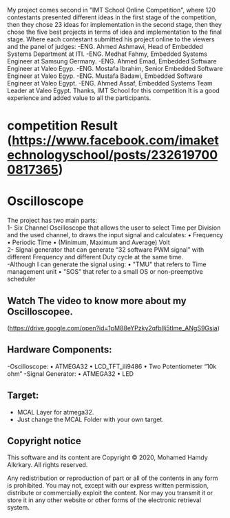 My project comes second in "IMT School Online Competition", where 120 contestants presented different ideas in the first stage of the competition, then they chose 23 ideas for implementation in the second stage, then they chose the five best projects in terms of idea and implementation to the final stage.
Where each contestant submitted his project online to the viewers and the panel of judges:
-ENG. Ahmed Ashmawi, Head of Embedded Systems Department at ITI.
-ENG. Medhat Fahmy, Embedded Systems Engineer at Samsung Germany.
-ENG. Ahmed Emad, Embedded Software Engineer at Valeo Egyp.
-ENG. Mostafa Ibrahim, Senior Embedded Software Engineer at Valeo Egyp.
-ENG. Mustafa Badawi, Embedded Software Engineer at Valeo Egypt.
-ENG. Ahmed Assaf, Embedded Systems Team Leader at Valeo Egypt.
Thanks, IMT School for this competition It is a good experience and added value to all the participants.

# competition Result (https://www.facebook.com/imaketechnologyschool/posts/2326197000817365)

# Oscilloscope 
The project has two main parts:  
1- Six Channel Oscilloscope that allows the user to select Time per Division and the used channel, to draws the input signal and calculates: 
  • Frequency 
  • Periodic Time 
  • (Minimum, Maximum and Average) Volt  
2- Signal generator that can generate “32 software PWM signal” with different Frequency and different Duty cycle at the same time.  
-Although I can generate the signal using: 
  • "TMU" that refers to Time management unit 
  • "SOS" that refer to a small OS or non-preemptive scheduler

## Watch The video to know more about my Oscilloscopee.
(https://drive.google.com/open?id=1pM88eYPzky2qfbIlj5tIme_ANgS9Gsia)

## Hardware Components:
-Oscilloscope:
     • ATMEGA32
     • LCD_TFT_ili9486
     • Two Potentiometer “10k ohm”
-Signal Generator:
     • ATMEGA32
     • LED

## Target:
   * MCAL Layer for atmega32.
   * Just change the MCAL Folder with your own target.
  
  
## Copyright notice 

This software and its content are Copyright © 2020, Mohamed Hamdy Alkrkary. All rights reserved.

Any redistribution or reproduction of part or all of the contents in any form is prohibited.
You may not, except with our express written permission, distribute or commercially exploit the content. 
Nor may you transmit it or store it in any other website or other forms of the electronic retrieval system.

